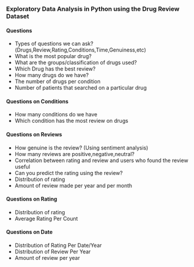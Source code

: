 ### Exploratory Data Analysis in Python using the Drug Review Dataset



#### Questions
+ Types of questions we can ask?(Drugs,Review,Rating,Conditions,Time,Genuiness,etc)
+ What is the most popular drug?
+ What are the groups/classification of drugs used?
+ Which Drug has the best review?
+ How many drugs do we have?
+ The number of drugs per condition
+ Number of patients that searched on a particular drug


#### Questions on Conditions
+ How many conditions do we have
+ Which condition has the most review on drugs

#### Questions on Reviews
+ How genuine is the review? (Using sentiment analysis)
+ How many reviews are positive,negative,neutral?
+ Correlation between rating and review and users who found the review useful
+ Can you predict the rating using the review?
+ Distribution of rating
+ Amount of review made per year and per month

#### Questions on Rating
+ Distribution of rating
+ Average Rating Per Count


#### Questions on Date
+ Distribution of Rating Per Date/Year
+ Distribution of Review Per Year
+ Amount of review per year



